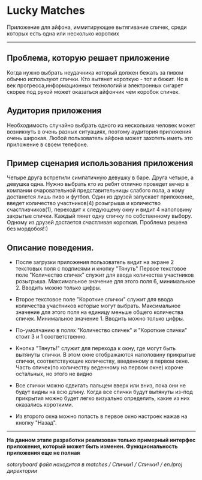 Lucky Matches
===========

Приложение для айфона, иммитирующее вытягивание спичек, среди которых есть одна или несколько коротких

___

Проблема, которую решает приложение
---

Когда нужно выбрать неудачника который должен бежать за пивом обычно используют спички. Кто вытянет короткую - тот и бежит. Но в век прогресса,информационных технологий и электронных сигарет скорее под рукой может оказаться айфончик чем коробок спичек.

Аудитория приложения
---

Необходимость случайно выбрать одного из нескольких человек может возникнуть в очень разных ситуациях, поэтому аудитория приложения очень широкая. Любой пользователь айфона может захотеть иметь это приложение в своем телефоне.

Пример сценария использования приложения
---

Четыре друга встретили симпатичную девушку в баре. Друга четыре, а девушка одна. Нужно выбрать кто из ребят отлично проведет вечер в компании очаровательной представительницы слабого пола, а кому достанется лишь пиво и футбол. Один из друзей запускает приложение, введет количество участников(4) розыгрыша и количество счастливчиков(1), переходит к следующему окну и видит 4  наполовину закрытые спички. Каждый тянет одну спичку по собственному выбору. Одному из друзей достается счастливая короткая. Проблема решена без мордобоя!:)

Описание поведения.
---

* После загрузки приложения пользователь видит на экране 2 текстовых поля с подписями и кнопку "Тянуть"
Первое текстовое поле "Количество спичек" служит для ввода количества участников розыгрыша. Максимальное значение для этого поля 6, минимальное 2. Вводить можно только цифры.

* Второе текстовое поле "Короткие спички" служит для ввода количества участников которые могут выбрать. Максимальное  значение для этого поля на единицу меньше общего количества спичек. Минимальное значение 1. Вводить можно только цифры.

* По-умолчанию в полях "Количество спичек" и "Короткие спички" стоит 3 и 1 соответственно.

* Кнопка "Тянуть!" служит для перехода к окну, где могут быть вытянуты спички. В этом окне отображаются наполовину прикрытые спички, соответствующие количеству, введенному в первом окне. Часть спичек(по количеству веденному на первом окне) короче остальных, но этого не видно
    
* Все спички можно сдвигать пальцем вверх или вниз, пока они не будут видны на всю длину. Когда все спички будут вытянуты из-под прикрытия можно будет легко визуально определить, какие из них оказались короткими.

* Из второго окна можно попасть в первое окно настроек нажав на кнопку "Назад".

---

__На данном этапе разработки реализован только примерный интерфес приложения, который может быть изменен. Функциональность приложения еще не полная__

_sotoryboard файл находится в matches / Спички1 / Спички1 / en.lproj директории_